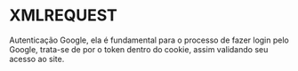 # XMLREQUEST


Autenticação Google, ela é fundamental para o processo de fazer login pelo Google, trata-se de por o token dentro do cookie, assim validando seu acesso ao site.
